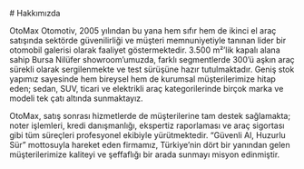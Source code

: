 \# Hakkımızda



OtoMax Otomotiv, 2005 yılından bu yana hem sıfır hem de ikinci el araç satışında sektörde güvenilirliği ve müşteri memnuniyetiyle tanınan lider bir otomobil galerisi olarak faaliyet göstermektedir. 3.500 m²’lik kapalı alana sahip Bursa Nilüfer showroom’umuzda, farklı segmentlerde 300’ü aşkın araç sürekli olarak sergilenmekte ve test sürüşüne hazır tutulmaktadır. Geniş stok yapımız sayesinde hem bireysel hem de kurumsal müşterilerimize hitap eden; sedan, SUV, ticari ve elektrikli araç kategorilerinde birçok marka ve modeli tek çatı altında sunmaktayız.  



OtoMax, satış sonrası hizmetlerde de müşterilerine tam destek sağlamakta; noter işlemleri, kredi danışmanlığı, ekspertiz raporlaması ve araç sigortası gibi tüm süreçleri profesyonel ekibiyle yürütmektedir. “Güvenli Al, Huzurlu Sür” mottosuyla hareket eden firmamız, Türkiye’nin dört bir yanından gelen müşterilerimize kaliteyi ve şeffaflığı bir arada sunmayı misyon edinmiştir.



